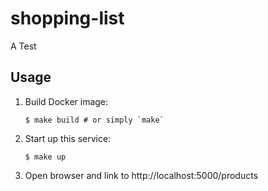 # shopping-list

A Test

## Usage

 1. Build Docker image:

        $ make build # or simply `make`

 2. Start up this service:

        $ make up

 3. Open browser and link to http://localhost:5000/products


<!--
  vi:et:wrap:ts=2:sw=2
-->
